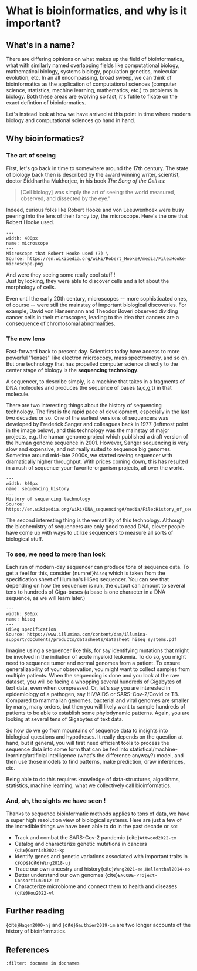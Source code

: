 # What is bioinformatics, and why is it important?

## What's in a name? 
There are differing opinions on what makes up the field of bioinformatics, what with similarly named overlapping fields like computational biology, mathematical biology, systems biology, population genetics, molecular evolution, etc.
In an all encompassing, broad sweep, we can think of bioinformatics as the application of computational sciences (computer science, statistics, machine learning, mathematics, etc.) to problems in biology. Both these areas are evolving so fast, it's futile to fixate on the exact defintion of bioinformatics.

Let's instead look at how we have arrived at this point in time where modern biology and computational sciences go hand in hand.

## Why bioinformatics?

### The art of seeing

First, let's go back in time to somewhere around the 17th century. 
The state of biology back then is described by the award winning writer, scientist, doctor Siddhartha Mukherjee, in his book *The Song of the Cell* as:

> [Cell biology] was simply the art of seeing: the world measured, observed, and dissected by the eye."

 
Indeed, curious folks like Robert Hooke and von Leeuwenhoek were busy peering into the lens of their fancy toy, the microscope. 
Here's the one that Robert Hooke used.
```{figure} ./images/Hooke-microscope.png 
---
width: 400px
name: microscope
---
Microscope that Robert Hooke used (?) \
Source: https://en.wikipedia.org/wiki/Robert_Hooke#/media/File:Hooke-microscope.png
```

And were they seeing some really cool stuff ! \
Just by looking, they were able to discover cells and a lot about the morphology of cells.

Even until the early 20th century, microscopes -- more sophisticated ones, of course -- were still the mainstay of important biological discoveries. For example, David von Hansemann and Theodor Boveri observed dividing cancer cells in their microscopes, leading to the idea that cancers are a consequence of chromosomal abnormalities.


### The new lens
Fast-forward back to present day. 
Scientists today have access to more powerful ''lenses'' like electron microscopy, mass spectrometry, and so on. 
But one technology that has propelled computer science directly to the center stage of biology is the **sequencing technology**.

A sequencer, to describe simply, is a machine that takes in a fragments of DNA molecules and produces the sequence of bases (a,c,g,t) in that molecule. 

There are two interesting things about the history of sequencing technology.
The first is the rapid pace of development, especially in the last two decades or so.
One of the earliest versions of sequencers was developed by Frederick Sanger and colleagues back in 1977 (leftmost point in the image below), and this technology was the mainstay of major projects, e.g. the human genome project which published a draft version of the human genome sequence in 2001. 
However, Sanger sequencing is very slow and expensive, and not really suited to sequence big genomes. 
Sometime around mid-late 2000s, we started seeing sequencer with dramatically higher throughput.
With prices coming down, this has resulted in a rush of sequence-your-favorite-organism projects, all over the world.

```{figure} ./images/History_of_sequencing_technology.jpg 
---
width: 800px
name: sequencing_history
---
History of sequencing technology
Source: https://en.wikipedia.org/wiki/DNA_sequencing#/media/File:History_of_sequencing_technology.jpg
```

The second interesting thing is the versatility of this technology. 
Although the biochemistry of sequencers are only good to read DNA, 
clever people have come up with ways to utilize sequencers to measure all sorts of biological stuff.





### To see, we need to more than look
Each run of modern-day sequencer can produce tons of sequence data. 
To get a feel for this, consider {numref}`hiseq` which is taken from the specification sheet of Illumina's HiSeq sequencer. 
You can see that depending on how the sequencer is run, the output can amount to several tens to hundreds of Giga-bases (a base is one character in a DNA sequence, as we will learn later.)
```{figure} ./images/Hiseq_specs.png
---
width: 800px
name: hiseq
---
HiSeq specification
Source: https://www.illumina.com/content/dam/illumina-support/documents/products/datasheets/datasheet_hiseq_systems.pdf
```

Imagine using a sequencer like this, for say identifying mutations that might be involved in the initiation of acute myeloid leukemia. 
To do so, you might need to sequence tumor and normal genomes from a patient. To ensure generalizability of your observation, you might want to collect samples from multiple patients. 
When the sequencing is done and you look at the raw dataset, you will be facing a whopping several hundreds of Gigabytes of text data, even when compressed.
Or, let's say you are interested in epidemiology of a pathogen, say HIV/AIDS or SARS-Cov-2/Covid or TB.  Compared to mammalian genomes, bacterial and viral genomes are smaller by many, many orders, but then you will likely want to sample hundreds of patients to be able to establish some phylodynamic patterns. Again, you are looking at several tens of Gigabytes of text data. 

So how do we go from mountains of sequence data to insights into biological questions and hypotheses.
It really depends on the question at hand, but it general, you will first need efficient tools to process the sequence data into some form that can be fed into statistical/machine-learning/artificial intelligence (what's the difference anyway?) model, and then use those models to find patterns, make prediction, draw inferences, etc.

Being able to do this requires knowledge of data-structures, algorithms, statistics, machine learning, what we collectively call bioinformatics. 

### And, oh, the sights we have seen !

Thanks to sequence bioinformatic methods applies to tons of data, we have a super high resolution view of biological systems. Here are just a few of the incredible things we have been able to do in the past decade or so:

- Track and combat the SARS-Cov-2 pandemic {cite}`Attwood2022-tx`
- Catalog and characterize genetic mutations in cancers {cite}`Cornish2024-kp`
- Identify genes and genetic variations associated with important traits in crops{cite}`Wing2018-uj`
- Trace our own ancestry and history{cite}`Wang2021-ee,Hellenthal2014-eo`
- Better understand our own genomes {cite}`ENCODE-Project-Consortium2012-ce`
- Characterize microbiome  and connect them to health and diseases {cite}`Hou2022-vl`

## Further reading
{cite}`Hagen2000-nj` and {cite}`Gauthier2019-im` are two longer accounts of the history of bioinformatics.

## References
```{bibliography}
:filter: docname in docnames
```
